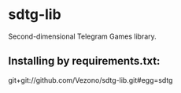 # sdtg-lib
Second-dimensional Telegram Games library.
## Installing by requirements.txt:
git+git://github.com/Vezono/sdtg-lib.git#egg=sdtg
